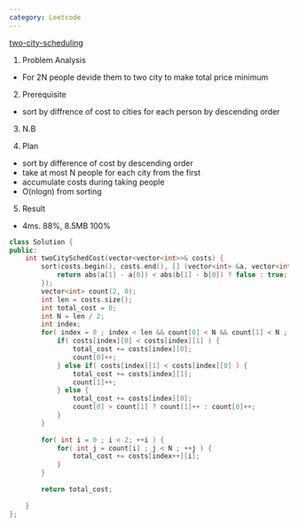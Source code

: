 ```yaml
---
category: Leetcode
---
```


[two-city-scheduling](https://leetcode.com/problems/two-city-scheduling/)

1. Problem Analysis
  - For 2N people devide them to two city to make total price minimum
  
2. Prerequisite
  - sort by diffrence of cost to cities for each person by descending order

3. N.B

4. Plan
  - sort by difference of cost by descending order
  - take at most N people for each city from the first
  - accumulate costs during taking people
  - O(nlogn) from sorting
  
5. Result
  - 4ms. 88%, 8.5MB 100%

```cpp
class Solution {
public:
    int twoCitySchedCost(vector<vector<int>>& costs) {
        sort(costs.begin(), costs.end(), [] (vector<int> &a, vector<int> &b) {
            return abs(a[1] - a[0]) < abs(b[1] - b[0]) ? false : true;
        });
        vector<int> count(2, 0);
        int len = costs.size();
        int total_cost = 0;
        int N = len / 2;
        int index;
        for( index = 0 ; index < len && count[0] < N && count[1] < N ; ++index ) {
            if( costs[index][0] < costs[index][1] ) {
                total_cost += costs[index][0];
                count[0]++;
            } else if( costs[index][1] < costs[index][0] ) {
                total_cost += costs[index][1];
                count[1]++;
            } else {
                total_cost += costs[index][0];
                count[0] > count[1] ? count[1]++ : count[0]++;
            }
        }
        
        for( int i = 0 ; i < 2; ++i ) {
            for( int j = count[i] ; j < N ; ++j ) {
                total_cost += costs[index++][i];
            }
        }
        
        return total_cost;
        
    }
};
```
